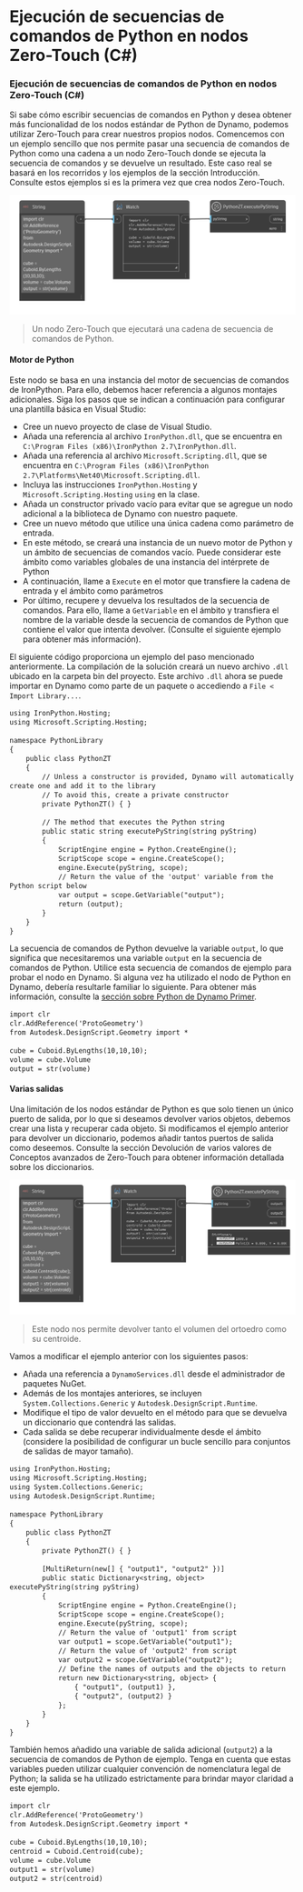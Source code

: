 # Ejecución de secuencias de comandos de Python en nodos Zero-Touch (C#)

### Ejecución de secuencias de comandos de Python en nodos Zero-Touch (C#) <a href="#executing-python-scripts-in-zero-touch-nodes-c" id="executing-python-scripts-in-zero-touch-nodes-c"></a>

Si sabe cómo escribir secuencias de comandos en Python y desea obtener más funcionalidad de los nodos estándar de Python de Dynamo, podemos utilizar Zero-Touch para crear nuestros propios nodos. Comencemos con un ejemplo sencillo que nos permite pasar una secuencia de comandos de Python como una cadena a un nodo Zero-Touch donde se ejecuta la secuencia de comandos y se devuelve un resultado. Este caso real se basará en los recorridos y los ejemplos de la sección Introducción. Consulte estos ejemplos si es la primera vez que crea nodos Zero-Touch.

![Un nodo Zero-Touch que ejecutará una cadena de secuencia de comandos de Python.](images/python-case-study.png)

> Un nodo Zero-Touch que ejecutará una cadena de secuencia de comandos de Python.

#### Motor de Python <a href="#python-engine" id="python-engine"></a>

Este nodo se basa en una instancia del motor de secuencias de comandos de IronPython. Para ello, debemos hacer referencia a algunos montajes adicionales. Siga los pasos que se indican a continuación para configurar una plantilla básica en Visual Studio:

* Cree un nuevo proyecto de clase de Visual Studio.
* Añada una referencia al archivo `IronPython.dll`, que se encuentra en `C:\Program Files (x86)\IronPython 2.7\IronPython.dll`.
* Añada una referencia al archivo `Microsoft.Scripting.dll`, que se encuentra en `C:\Program Files (x86)\IronPython 2.7\Platforms\Net40\Microsoft.Scripting.dll`.
* Incluya las instrucciones `IronPython.Hosting` y `Microsoft.Scripting.Hosting` `using` en la clase.
* Añada un constructor privado vacío para evitar que se agregue un nodo adicional a la biblioteca de Dynamo con nuestro paquete.
* Cree un nuevo método que utilice una única cadena como parámetro de entrada.
* En este método, se creará una instancia de un nuevo motor de Python y un ámbito de secuencias de comandos vacío. Puede considerar este ámbito como variables globales de una instancia del intérprete de Python
* A continuación, llame a `Execute` en el motor que transfiere la cadena de entrada y el ámbito como parámetros
* Por último, recupere y devuelva los resultados de la secuencia de comandos. Para ello, llame a `GetVariable` en el ámbito y transfiera el nombre de la variable desde la secuencia de comandos de Python que contiene el valor que intenta devolver. (Consulte el siguiente ejemplo para obtener más información).

El siguiente código proporciona un ejemplo del paso mencionado anteriormente. La compilación de la solución creará un nuevo archivo `.dll` ubicado en la carpeta bin del proyecto. Este archivo `.dll` ahora se puede importar en Dynamo como parte de un paquete o accediendo a `File < Import Library...`.

```
using IronPython.Hosting;
using Microsoft.Scripting.Hosting;

namespace PythonLibrary
{
    public class PythonZT
    {
        // Unless a constructor is provided, Dynamo will automatically create one and add it to the library
        // To avoid this, create a private constructor
        private PythonZT() { }

        // The method that executes the Python string
        public static string executePyString(string pyString)
        {
            ScriptEngine engine = Python.CreateEngine();
            ScriptScope scope = engine.CreateScope();
            engine.Execute(pyString, scope);
            // Return the value of the 'output' variable from the Python script below
            var output = scope.GetVariable("output");
            return (output);
        }
    }
}
```

La secuencia de comandos de Python devuelve la variable `output`, lo que significa que necesitaremos una variable `output` en la secuencia de comandos de Python. Utilice esta secuencia de comandos de ejemplo para probar el nodo en Dynamo. Si alguna vez ha utilizado el nodo de Python en Dynamo, debería resultarle familiar lo siguiente. Para obtener más información, consulte la [sección sobre Python de Dynamo Primer](http://dynamoprimer.com/en/09\_Custom-Nodes/9-4\_Python.html).

```
import clr
clr.AddReference('ProtoGeometry')
from Autodesk.DesignScript.Geometry import *

cube = Cuboid.ByLengths(10,10,10);
volume = cube.Volume
output = str(volume)
```

#### Varias salidas <a href="#multiple-outputs" id="multiple-outputs"></a>

Una limitación de los nodos estándar de Python es que solo tienen un único puerto de salida, por lo que si deseamos devolver varios objetos, debemos crear una lista y recuperar cada objeto. Si modificamos el ejemplo anterior para devolver un diccionario, podemos añadir tantos puertos de salida como deseemos. Consulte la sección Devolución de varios valores de Conceptos avanzados de Zero-Touch para obtener información detallada sobre los diccionarios.

![Este nodo nos permite devolver tanto el volumen del ortoedro como su centroide.](images/python-multi-case-study.png)

> Este nodo nos permite devolver tanto el volumen del ortoedro como su centroide.

Vamos a modificar el ejemplo anterior con los siguientes pasos:

* Añada una referencia a `DynamoServices.dll` desde el administrador de paquetes NuGet.
* Además de los montajes anteriores, se incluyen `System.Collections.Generic` y `Autodesk.DesignScript.Runtime`.
* Modifique el tipo de valor devuelto en el método para que se devuelva un diccionario que contendrá las salidas.
* Cada salida se debe recuperar individualmente desde el ámbito (considere la posibilidad de configurar un bucle sencillo para conjuntos de salidas de mayor tamaño).

```
using IronPython.Hosting;
using Microsoft.Scripting.Hosting;
using System.Collections.Generic;
using Autodesk.DesignScript.Runtime;

namespace PythonLibrary
{
    public class PythonZT
    {
        private PythonZT() { }

        [MultiReturn(new[] { "output1", "output2" })]
        public static Dictionary<string, object> executePyString(string pyString)
        {
            ScriptEngine engine = Python.CreateEngine();
            ScriptScope scope = engine.CreateScope();
            engine.Execute(pyString, scope);
            // Return the value of 'output1' from script
            var output1 = scope.GetVariable("output1");
            // Return the value of 'output2' from script
            var output2 = scope.GetVariable("output2");
            // Define the names of outputs and the objects to return
            return new Dictionary<string, object> {
                { "output1", (output1) },
                { "output2", (output2) }
            };
        }
    }
}
```

También hemos añadido una variable de salida adicional (`output2`) a la secuencia de comandos de Python de ejemplo. Tenga en cuenta que estas variables pueden utilizar cualquier convención de nomenclatura legal de Python; la salida se ha utilizado estrictamente para brindar mayor claridad a este ejemplo.

```
import clr
clr.AddReference('ProtoGeometry')
from Autodesk.DesignScript.Geometry import *

cube = Cuboid.ByLengths(10,10,10);
centroid = Cuboid.Centroid(cube);
volume = cube.Volume
output1 = str(volume)
output2 = str(centroid)
```
